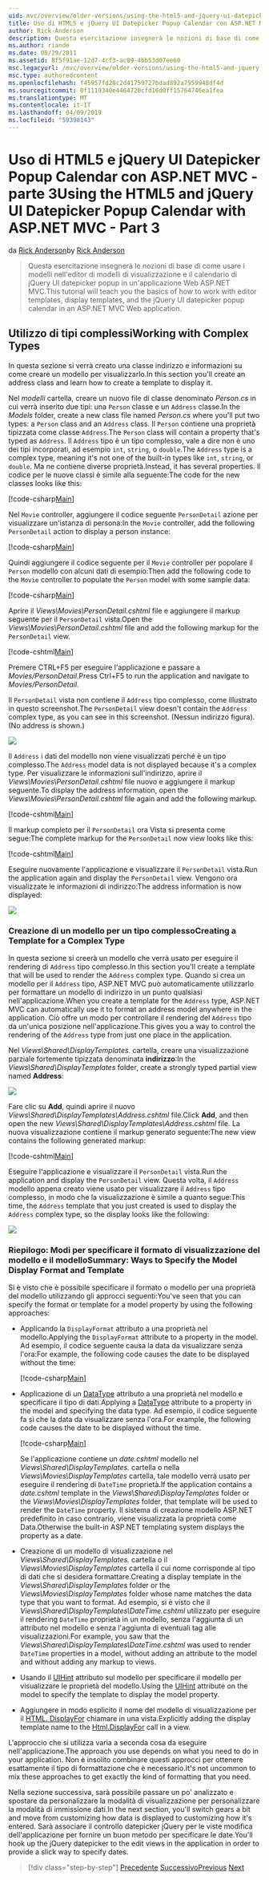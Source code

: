 ```yaml
---
uid: mvc/overview/older-versions/using-the-html5-and-jquery-ui-datepicker-popup-calendar-with-aspnet-mvc/using-the-html5-and-jquery-ui-datepicker-popup-calendar-with-aspnet-mvc-part-3
title: Uso di HTML5 e jQuery UI Datepicker Popup Calendar con ASP.NET MVC - parte 3 | Microsoft Docs
author: Rick-Anderson
description: Questa esercitazione insegnerà le nozioni di base di come usare i modelli nell'editor di modelli di visualizzazione e il calendario jQuery UI datepicker popup in MV un ASP.NET...
ms.author: riande
ms.date: 08/29/2011
ms.assetid: 8f5f91ae-12d7-4cf3-ac09-4bb53d07ee60
msc.legacyurl: /mvc/overview/older-versions/using-the-html5-and-jquery-ui-datepicker-popup-calendar-with-aspnet-mvc/using-the-html5-and-jquery-ui-datepicker-popup-calendar-with-aspnet-mvc-part-3
msc.type: authoredcontent
ms.openlocfilehash: f45957fd28c2d41759727bdad892a7959948df4d
ms.sourcegitcommit: 0f1119340e4464720cfd16d0ff15764746ea1fea
ms.translationtype: MT
ms.contentlocale: it-IT
ms.lasthandoff: 04/09/2019
ms.locfileid: "59398143"
---
```

# <a name="using-the-html5-and-jquery-ui-datepicker-popup-calendar-with-aspnet-mvc---part-3"></a><span data-ttu-id="d77b0-103">Uso di HTML5 e jQuery UI Datepicker Popup Calendar con ASP.NET MVC - parte 3</span><span class="sxs-lookup"><span data-stu-id="d77b0-103">Using the HTML5 and jQuery UI Datepicker Popup Calendar with ASP.NET MVC - Part 3</span></span>

<span data-ttu-id="d77b0-104">da [Rick Anderson]((https://twitter.com/RickAndMSFT))</span><span class="sxs-lookup"><span data-stu-id="d77b0-104">by [Rick Anderson]((https://twitter.com/RickAndMSFT))</span></span>

> <span data-ttu-id="d77b0-105">Questa esercitazione insegnerà le nozioni di base di come usare i modelli nell'editor di modelli di visualizzazione e il calendario di jQuery UI datepicker popup in un'applicazione Web ASP.NET MVC.</span><span class="sxs-lookup"><span data-stu-id="d77b0-105">This tutorial will teach you the basics of how to work with editor templates, display templates, and the jQuery UI datepicker popup calendar in an ASP.NET MVC Web application.</span></span>


## <a name="working-with-complex-types"></a><span data-ttu-id="d77b0-106">Utilizzo di tipi complessi</span><span class="sxs-lookup"><span data-stu-id="d77b0-106">Working with Complex Types</span></span>

<span data-ttu-id="d77b0-107">In questa sezione si verrà creato una classe indirizzo e informazioni su come creare un modello per visualizzarlo.</span><span class="sxs-lookup"><span data-stu-id="d77b0-107">In this section you'll create an address class and learn how to create a template to display it.</span></span>

<span data-ttu-id="d77b0-108">Nel *modelli* cartella, creare un nuovo file di classe denominato *Person.cs* in cui verrà inserito due tipi: una `Person` classe e un `Address` classe.</span><span class="sxs-lookup"><span data-stu-id="d77b0-108">In the *Models* folder, create a new class file named *Person.cs* where you'll put two types: a `Person` class and an `Address` class.</span></span> <span data-ttu-id="d77b0-109">Il `Person` contiene una proprietà tipizzata come classe `Address`.</span><span class="sxs-lookup"><span data-stu-id="d77b0-109">The `Person` class will contain a property that's typed as `Address`.</span></span> <span data-ttu-id="d77b0-110">Il `Address` tipo è un tipo complesso, vale a dire non è uno dei tipi incorporati, ad esempio `int`, `string`, o `double`.</span><span class="sxs-lookup"><span data-stu-id="d77b0-110">The `Address` type is a complex type, meaning it's not one of the built-in types like `int`, `string`, or `double`.</span></span> <span data-ttu-id="d77b0-111">Ma ne contiene diverse proprietà.</span><span class="sxs-lookup"><span data-stu-id="d77b0-111">Instead, it has several properties.</span></span> <span data-ttu-id="d77b0-112">Il codice per le nuove classi è simile alla seguente:</span><span class="sxs-lookup"><span data-stu-id="d77b0-112">The code for the new classes looks like this:</span></span>

[!code-csharp[Main](using-the-html5-and-jquery-ui-datepicker-popup-calendar-with-aspnet-mvc-part-3/samples/sample1.cs)]

<span data-ttu-id="d77b0-113">Nel `Movie` controller, aggiungere il codice seguente `PersonDetail` azione per visualizzare un'istanza di persona:</span><span class="sxs-lookup"><span data-stu-id="d77b0-113">In the `Movie` controller, add the following `PersonDetail` action to display a person instance:</span></span>

[!code-csharp[Main](using-the-html5-and-jquery-ui-datepicker-popup-calendar-with-aspnet-mvc-part-3/samples/sample2.cs)]

<span data-ttu-id="d77b0-114">Quindi aggiungere il codice seguente per il `Movie` controller per popolare il `Person` modello con alcuni dati di esempio:</span><span class="sxs-lookup"><span data-stu-id="d77b0-114">Then add the following code to the `Movie` controller to populate the `Person` model with some sample data:</span></span>

[!code-csharp[Main](using-the-html5-and-jquery-ui-datepicker-popup-calendar-with-aspnet-mvc-part-3/samples/sample3.cs)]

<span data-ttu-id="d77b0-115">Aprire il *Views\Movies\PersonDetail.cshtml* file e aggiungere il markup seguente per il `PersonDetail` vista.</span><span class="sxs-lookup"><span data-stu-id="d77b0-115">Open the *Views\Movies\PersonDetail.cshtml* file and add the following markup for the `PersonDetail` view.</span></span>

[!code-cshtml[Main](using-the-html5-and-jquery-ui-datepicker-popup-calendar-with-aspnet-mvc-part-3/samples/sample4.cshtml)]

<span data-ttu-id="d77b0-116">Premere CTRL+F5 per eseguire l'applicazione e passare a *Movies/PersonDetail*.</span><span class="sxs-lookup"><span data-stu-id="d77b0-116">Press Ctrl+F5 to run the application and navigate to *Movies/PersonDetail*.</span></span>

<span data-ttu-id="d77b0-117">Il `PersonDetail` vista non contiene il `Address` tipo complesso, come illustrato in questo screenshot.</span><span class="sxs-lookup"><span data-stu-id="d77b0-117">The `PersonDetail` view doesn't contain the `Address` complex type, as you can see in this screenshot.</span></span> <span data-ttu-id="d77b0-118">(Nessun indirizzo figura).</span><span class="sxs-lookup"><span data-stu-id="d77b0-118">(No address is shown.)</span></span>

![](using-the-html5-and-jquery-ui-datepicker-popup-calendar-with-aspnet-mvc-part-3/_static/image1.png)

<span data-ttu-id="d77b0-119">Il `Address` i dati del modello non viene visualizzati perché è un tipo complesso.</span><span class="sxs-lookup"><span data-stu-id="d77b0-119">The `Address` model data is not displayed because it's a complex type.</span></span> <span data-ttu-id="d77b0-120">Per visualizzare le informazioni sull'indirizzo, aprire il *Views\Movies\PersonDetail.cshtml* file nuovo e aggiungere il markup seguente.</span><span class="sxs-lookup"><span data-stu-id="d77b0-120">To display the address information, open the *Views\Movies\PersonDetail.cshtml* file again and add the following markup.</span></span>

[!code-cshtml[Main](using-the-html5-and-jquery-ui-datepicker-popup-calendar-with-aspnet-mvc-part-3/samples/sample5.cshtml)]

<span data-ttu-id="d77b0-121">Il markup completo per il `PersonDetail` ora Vista si presenta come segue:</span><span class="sxs-lookup"><span data-stu-id="d77b0-121">The complete markup for the `PersonDetail` now view looks like this:</span></span>

[!code-cshtml[Main](using-the-html5-and-jquery-ui-datepicker-popup-calendar-with-aspnet-mvc-part-3/samples/sample6.cshtml)]

<span data-ttu-id="d77b0-122">Eseguire nuovamente l'applicazione e visualizzare il `PersonDetail` vista.</span><span class="sxs-lookup"><span data-stu-id="d77b0-122">Run the application again and display the `PersonDetail` view.</span></span> <span data-ttu-id="d77b0-123">Vengono ora visualizzate le informazioni di indirizzo:</span><span class="sxs-lookup"><span data-stu-id="d77b0-123">The address information is now displayed:</span></span>

![](using-the-html5-and-jquery-ui-datepicker-popup-calendar-with-aspnet-mvc-part-3/_static/image2.png)

### <a name="creating-a-template-for-a-complex-type"></a><span data-ttu-id="d77b0-124">Creazione di un modello per un tipo complesso</span><span class="sxs-lookup"><span data-stu-id="d77b0-124">Creating a Template for a Complex Type</span></span>

<span data-ttu-id="d77b0-125">In questa sezione si creerà un modello che verrà usato per eseguire il rendering di `Address` tipo complesso.</span><span class="sxs-lookup"><span data-stu-id="d77b0-125">In this section you'll create a template that will be used to render the `Address` complex type.</span></span> <span data-ttu-id="d77b0-126">Quando si crea un modello per il `Address` tipo, ASP.NET MVC può automaticamente utilizzarlo per formattare un modello di indirizzo in un punto qualsiasi nell'applicazione.</span><span class="sxs-lookup"><span data-stu-id="d77b0-126">When you create a template for the `Address` type, ASP.NET MVC can automatically use it to format an address model anywhere in the application.</span></span> <span data-ttu-id="d77b0-127">Ciò offre un modo per controllare il rendering del `Address` tipo da un'unica posizione nell'applicazione.</span><span class="sxs-lookup"><span data-stu-id="d77b0-127">This gives you a way to control the rendering of the `Address` type from just one place in the application.</span></span>

<span data-ttu-id="d77b0-128">Nel *Views\Shared\DisplayTemplates.* cartella, creare una visualizzazione parziale fortemente tipizzata denominata **indirizzo**:</span><span class="sxs-lookup"><span data-stu-id="d77b0-128">In the *Views\Shared\DisplayTemplates* folder, create a strongly typed partial view named **Address**:</span></span>

![](using-the-html5-and-jquery-ui-datepicker-popup-calendar-with-aspnet-mvc-part-3/_static/image3.png)

<span data-ttu-id="d77b0-129">Fare clic su **Add**, quindi aprire il nuovo *Views\Shared\DisplayTemplates\Address.cshtml* file.</span><span class="sxs-lookup"><span data-stu-id="d77b0-129">Click **Add**, and then open the new *Views\Shared\DisplayTemplates\Address.cshtml* file.</span></span> <span data-ttu-id="d77b0-130">La nuova visualizzazione contiene il markup generato seguente:</span><span class="sxs-lookup"><span data-stu-id="d77b0-130">The new view contains the following generated markup:</span></span>

[!code-cshtml[Main](using-the-html5-and-jquery-ui-datepicker-popup-calendar-with-aspnet-mvc-part-3/samples/sample7.cshtml)]

<span data-ttu-id="d77b0-131">Eseguire l'applicazione e visualizzare il `PersonDetail` vista.</span><span class="sxs-lookup"><span data-stu-id="d77b0-131">Run the application and display the `PersonDetail` view.</span></span> <span data-ttu-id="d77b0-132">Questa volta, il `Address` modello appena creato viene usato per visualizzare il `Address` tipo complesso, in modo che la visualizzazione è simile a quanto segue:</span><span class="sxs-lookup"><span data-stu-id="d77b0-132">This time, the `Address` template that you just created is used to display the `Address` complex type, so the display looks like the following:</span></span>

![](using-the-html5-and-jquery-ui-datepicker-popup-calendar-with-aspnet-mvc-part-3/_static/image4.png)

### <a name="summary-ways-to-specify-the-model-display-format-and-template"></a><span data-ttu-id="d77b0-133">Riepilogo: Modi per specificare il formato di visualizzazione del modello e il modello</span><span class="sxs-lookup"><span data-stu-id="d77b0-133">Summary: Ways to Specify the Model Display Format and Template</span></span>

<span data-ttu-id="d77b0-134">Si è visto che è possibile specificare il formato o modello per una proprietà del modello utilizzando gli approcci seguenti:</span><span class="sxs-lookup"><span data-stu-id="d77b0-134">You've seen that you can specify the format or template for a model property by using the following approaches:</span></span>

- <span data-ttu-id="d77b0-135">Applicando la `DisplayFormat` attributo a una proprietà nel modello.</span><span class="sxs-lookup"><span data-stu-id="d77b0-135">Applying the `DisplayFormat` attribute to a property in the model.</span></span> <span data-ttu-id="d77b0-136">Ad esempio, il codice seguente causa la data da visualizzare senza l'ora:</span><span class="sxs-lookup"><span data-stu-id="d77b0-136">For example, the following code causes the date to be displayed without the time:</span></span>

    [!code-csharp[Main](using-the-html5-and-jquery-ui-datepicker-popup-calendar-with-aspnet-mvc-part-3/samples/sample8.cs)]
- <span data-ttu-id="d77b0-137">Applicazione di un [DataType](https://msdn.microsoft.com/library/system.componentmodel.dataannotations.datatype.aspx) attributo a una proprietà nel modello e specificare il tipo di dati.</span><span class="sxs-lookup"><span data-stu-id="d77b0-137">Applying a [DataType](https://msdn.microsoft.com/library/system.componentmodel.dataannotations.datatype.aspx) attribute to a property in the model and specifying the data type.</span></span> <span data-ttu-id="d77b0-138">Ad esempio, il codice seguente fa sì che la data da visualizzare senza l'ora.</span><span class="sxs-lookup"><span data-stu-id="d77b0-138">For example, the following code causes the date to be displayed without the time.</span></span>

    [!code-csharp[Main](using-the-html5-and-jquery-ui-datepicker-popup-calendar-with-aspnet-mvc-part-3/samples/sample9.cs)]

    <span data-ttu-id="d77b0-139">Se l'applicazione contiene un *date.cshtml* modello nel *Views\Shared\DisplayTemplates.* cartella o nella *Views\Movies\DisplayTemplates* cartella, tale modello verrà usato per eseguire il rendering di `DateTime` proprietà.</span><span class="sxs-lookup"><span data-stu-id="d77b0-139">If the application contains a *date.cshtml* template in the *Views\Shared\DisplayTemplates* folder or the *Views\Movies\DisplayTemplates* folder, that template will be used to render the `DateTime` property.</span></span> <span data-ttu-id="d77b0-140">Il sistema di creazione modello ASP.NET predefinito in caso contrario, viene visualizzata la proprietà come Data.</span><span class="sxs-lookup"><span data-stu-id="d77b0-140">Otherwise the built-in ASP.NET templating system displays the property as a date.</span></span>
- <span data-ttu-id="d77b0-141">Creazione di un modello di visualizzazione nel *Views\Shared\DisplayTemplates.* cartella o il *Views\Movies\DisplayTemplates* cartella il cui nome corrisponde al tipo di dati che si desidera formattare.</span><span class="sxs-lookup"><span data-stu-id="d77b0-141">Creating a display template in the *Views\Shared\DisplayTemplates* folder or the *Views\Movies\DisplayTemplates* folder whose name matches the data type that you want to format.</span></span> <span data-ttu-id="d77b0-142">Ad esempio, si è visto che il *Views\Shared\DisplayTemplates\DateTime.cshtml* utilizzato per eseguire il rendering `DateTime` proprietà in un modello, senza l'aggiunta di un attributo nel modello e senza l'aggiunta di eventuali tag alle visualizzazioni.</span><span class="sxs-lookup"><span data-stu-id="d77b0-142">For example, you saw that the *Views\Shared\DisplayTemplates\DateTime.cshtml* was used to render `DateTime` properties in a model, without adding an attribute to the model and without adding any markup to views.</span></span>
- <span data-ttu-id="d77b0-143">Usando il [UIHint](https://msdn.microsoft.com/library/system.componentmodel.dataannotations.uihintattribute.uihint.aspx) attributo sul modello per specificare il modello per visualizzare le proprietà del modello.</span><span class="sxs-lookup"><span data-stu-id="d77b0-143">Using the [UIHint](https://msdn.microsoft.com/library/system.componentmodel.dataannotations.uihintattribute.uihint.aspx) attribute on the model to specify the template to display the model property.</span></span>
- <span data-ttu-id="d77b0-144">Aggiungere in modo esplicito il nome del modello di visualizzazione per il [HTML. DisplayFor](https://msdn.microsoft.com/library/ee407420.aspx) chiamare in una vista.</span><span class="sxs-lookup"><span data-stu-id="d77b0-144">Explicitly adding the display template name to the [Html.DisplayFor](https://msdn.microsoft.com/library/ee407420.aspx) call in a view.</span></span>

<span data-ttu-id="d77b0-145">L'approccio che si utilizza varia a seconda cosa da eseguire nell'applicazione.</span><span class="sxs-lookup"><span data-stu-id="d77b0-145">The approach you use depends on what you need to do in your application.</span></span> <span data-ttu-id="d77b0-146">Non è insolito combinare questi approcci per ottenere esattamente il tipo di formattazione che è necessario.</span><span class="sxs-lookup"><span data-stu-id="d77b0-146">It's not uncommon to mix these approaches to get exactly the kind of formatting that you need.</span></span>

<span data-ttu-id="d77b0-147">Nella sezione successiva, sarà possibile passare un po' analizzato e spostare da personalizzare la modalità di visualizzazione per personalizzare la modalità di immissione dati.</span><span class="sxs-lookup"><span data-stu-id="d77b0-147">In the next section, you'll switch gears a bit and move from customizing how data is displayed to customizing how it's entered.</span></span> <span data-ttu-id="d77b0-148">Sarà associare il controllo datepicker jQuery per le viste modifica dell'applicazione per fornire un buon metodo per specificare le date.</span><span class="sxs-lookup"><span data-stu-id="d77b0-148">You'll hook up the jQuery datepicker to the edit views in the application in order to provide a slick way to specify dates.</span></span>

> [!div class="step-by-step"]
> <span data-ttu-id="d77b0-149">[Precedente](using-the-html5-and-jquery-ui-datepicker-popup-calendar-with-aspnet-mvc-part-2.md)
> [Successivo](using-the-html5-and-jquery-ui-datepicker-popup-calendar-with-aspnet-mvc-part-4.md)</span><span class="sxs-lookup"><span data-stu-id="d77b0-149">[Previous](using-the-html5-and-jquery-ui-datepicker-popup-calendar-with-aspnet-mvc-part-2.md)
[Next](using-the-html5-and-jquery-ui-datepicker-popup-calendar-with-aspnet-mvc-part-4.md)</span></span>

